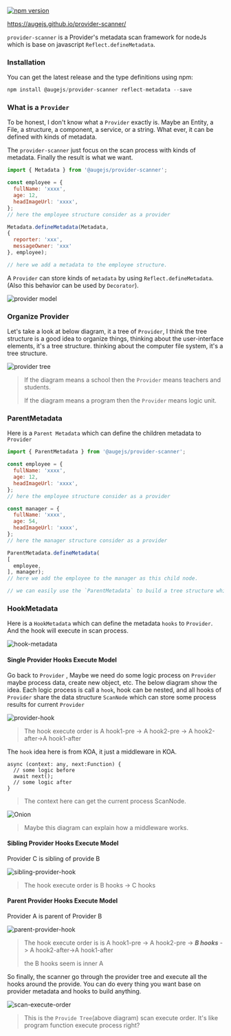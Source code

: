 
[![npm version](https://badge.fury.io/js/%40augejs%2Fprovider-scanner.svg)](https://badge.fury.io/js/%40augejs%2Fprovider-scanner)


https://augejs.github.io/provider-scanner/

`provider-scanner` is a  Provider's metadata scan framework for nodeJs which is base on javascript `Reflect.defineMetadata`.

### Installation

You can get the latest release and the type definitions using npm:

```javascript
npm install @augejs/provider-scanner reflect-metadata --save
```

### What is a `Provider`

To be honest, I don't know what a `Provider` exactly is. Maybe an Entity, a File, a structure, a component, a service, or a string. What ever, it can be defined with kinds of metadata.

The `provider-scanner` just focus on the scan process with kinds of metadata. Finally the result is what we want.

```javascript
import { Metadata } from '@augejs/provider-scanner';

const employee = {
  fullName: 'xxxx',
  age: 12,
  headImageUrl: 'xxxx',
};
// here the employee structure consider as a provider

Metadata.defineMetadata(Metadata, 
{
  reporter: 'xxx',
  messageOwner: 'xxx'
}, employee);

// here we add a metadata to the employee structure.
```

A `Provider` can store kinds of `metadata` by using `Reflect.defineMetadata`.  (Also this behavior can be used by `Decorator`). 

![provider model](./docs/assets/provider-model.png)

### Organize Provider

Let's take a look at below diagram,  it a tree of `Provider`,  I think the tree structure is a good idea to organize things, thinking about the user-interface elements,  it's a tree structure. thinking about the computer file system, it's a tree structure.

![provider tree](./docs/assets/provider-tree.png)

> If the diagram means a school then the `Provider` means teachers and students. 
>
> If the diagram means a program then the `Provider` means logic unit.

### ParentMetadata

Here is a `Parent Metadata` which can define the children metadata to `Provider`

```javascript
import { ParentMetadata } from '@augejs/provider-scanner';

const employee = {
  fullName: 'xxxx',
  age: 12,
  headImageUrl: 'xxxx',
};
// here the employee structure consider as a provider

const manager = {
  fullName: 'xxxx',
  age: 54,
  headImageUrl: 'xxxx',
};
// here the manager structure consider as a provider

ParentMetadata.defineMetadata( 
[
  employee,
], manager);
// here we add the employee to the manager as this child node.

// we can easily use the `ParentMetadata` to build a tree structure which is composite of `providers` just the above diagram.
```

### HookMetadata

Here is a `HookMetadata` which can define the metadata `hooks` to `Provider`.
And the hook will execute in scan process.

![hook-metadata](./docs/assets/scan-hook-metadata.png)

#### Single Provider Hooks Execute Model

Go back to `Provider` , Maybe we need do some logic process  on `Provider` maybe process data, create new object, etc.  The below diagram show the idea. Each logic process is call a `hook`, hook can be nested, and all hooks of `Provider` share the data structure `ScanNode`  which can store some process results for current `Provider` 



![provider-hook](./docs/assets/provider-hook.png)

> The hook execute order is A hook1-pre -> A hook2-pre -> A hook2-after->A hook1-after 


The `hook` idea here is from KOA, it just a middleware in KOA.

``` 
async (context: any, next:Function) {
  // some logic before
  await next();
  // some logic after
}
```

> The context here can get the current process ScanNode.


![Onion](./docs/assets/Onion.png)


> Maybe this diagram can explain how a middleware works.

#### Sibling Provider Hooks Execute Model

Provider C is sibling of provide B

![sibling-provider-hook](./docs/assets/sibling-provider-hook.png)

> The hook execute order is  B hooks -> C hooks

#### Parent Provider Hooks Execute Model

Provider A is parent of Provider B

![parent-provider-hook](./docs/assets/parent-provider-hook.png)

> The hook execute order is is A hook1-pre -> A hook2-pre ->  ***B hooks***    -> A hook2-after->A hook1-after 
>
> the B  hooks seem is inner A

So finally, the scanner go through the provider tree and execute all the hooks around the provide. You can do every thing you want base on provider metadata and hooks to build anything.

![scan-execute-order](./docs/assets/scan-execute-order.png)

> This is the `Provide Tree`(above diagram) scan execute order. It's like program  function execute process right?
